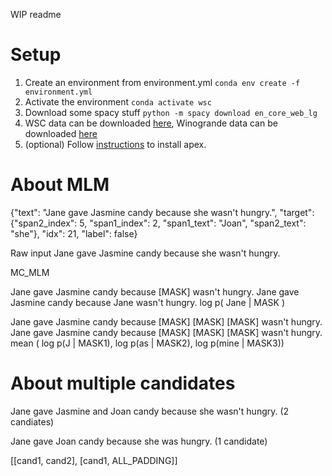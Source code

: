WIP readme

# Setup


1. Create an environment from environment.yml
` conda env create -f environment.yml `
2. Activate the environment
` conda activate wsc `
3. Download some spacy stuff
` python -m spacy download en_core_web_lg ` 
4. WSC data can be downloaded [here](https://super.gluebenchmark.com/tasks), Winogrande data can be downloaded [here](https://mosaic.allenai.org/projects/winogrande) 
5. (optional) Follow [instructions](https://github.com/NVIDIA/apex) to install apex.

# About MLM

{"text": "Jane gave Jasmine candy because she wasn't hungry.", "target": {"span2_index": 5, "span1_index": 2, "span1_text": "Joan", "span2_text": "she"}, "idx": 21, "label": false}


Raw input
Jane gave Jasmine candy because she wasn't hungry.

MC_MLM

Jane gave Jasmine candy because \[MASK\] wasn't hungry.
Jane gave Jasmine candy because Jane wasn't hungry.
log p( Jane | MASK )

Jane gave Jasmine candy because \[MASK\] \[MASK\] \[MASK\] wasn't hungry.
Jane gave Jasmine candy because \[MASK\] \[MASK\] \[MASK\] wasn't hungry.
mean (  log p(J | MASK1), log p(as | MASK2), log p(mine | MASK3))


# About multiple candidates
Jane gave Jasmine and Joan candy because she wasn't hungry.  (2 candiates)

Jane gave Joan candy because she was hungry. (1 candidate)

[[cand1,  cand2],  [cand1, ALL_PADDING]]